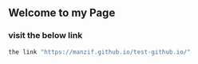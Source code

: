 
## Welcome to my Page

### visit the below link

   ```ruby
   the link "https://manzif.github.io/test-github.io/"

   ```
